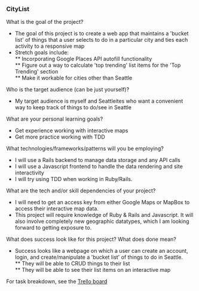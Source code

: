 ### CityList

What is the goal of the project?  
- The goal of this project is to create a web app that maintains a 'bucket list' of things that a user selects to do in a particular city and ties each activity to a responsive map  
- Stretch goals include:  
  ** Incorporating Google Places API autofill functionality  
  ** Figure out a way to calculate 'top trending' list items for the 'Top Trending' section  
  ** Make it workable for cities other than Seattle  

Who is the target audience (can be just yourself)?  
- My target audience is myself and Seattleites who want a convenient way to keep track of things to do/see in Seattle  

What are your personal learning goals?  
- Get experience working with interactive maps  
- Get more practice working with TDD  

What technologies/frameworks/patterns will you be employing?  
- I will use a Rails backend to manage data storage and any API calls  
- I will use a Javascript frontend to handle the data rendering and site interactivity  
- I will try using TDD when working in Ruby/Rails.  

What are the tech and/or skill dependencies of your project?  
- I will need to get an access key from either Google Maps or MapBox to access their interactive map data.  
- This project will require knowledge of Ruby & Rails and Javascript. It will also involve completely new geographic datatypes, which I am looking forward to getting exposure to.  

What does success look like for this project? What does done mean?  
- Success looks like a webpage on which a user can create an account, login, and create/manipulate a 'bucket list' of things to do in Seattle.  
  ** They will be able to CRUD things to their list  
  ** They will be able to see their list items on an interactive map  

For task breakdown, see the [Trello board](https://trello.com/b/Kkr0hr2v/citylist)
